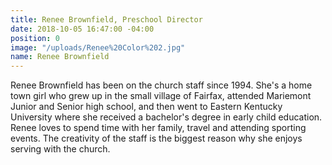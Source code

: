 ```yaml
---
title: Renee Brownfield, Preschool Director
date: 2018-10-05 16:47:00 -04:00
position: 0
image: "/uploads/Renee%20Color%202.jpg"
name: Renee Brownfield
---
```


 Renee Brownfield has been on the church staff since 1994. She's a home town girl who grew up in the small village of Fairfax, attended Mariemont Junior and Senior high school, and then went to Eastern Kentucky University where she received a bachelor's degree in early child education.
     Renee loves to spend time with her family, travel and attending sporting events. The creativity of the staff is the biggest reason why she enjoys serving with the church.
